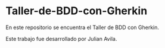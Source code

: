 # Taller-de-BDD-con-Gherkin
En este repositorio se encuentra el Taller de BDD con Gherkin.

Este trabajo fue desarrollado por Julian Avila.
